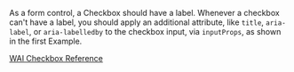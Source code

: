 As a form control, a Checkbox should have a label. Whenever a checkbox can't have a label, you should apply an additional attribute, like `title`, `aria-label`, or `aria-labelledby` to the checkbox input, via `inputProps`, as shown in the first Example.

[WAI Checkbox Reference](https://www.w3.org/TR/wai-aria-practices/#checkbox)
